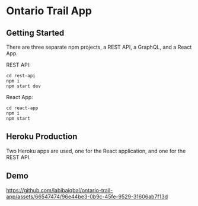 # Ontario Trail App


## Getting Started
There are three separate npm projects, a REST API, a GraphQL, and a React App.

REST API:
```
cd rest-api
npm i
npm start dev
```

React App:
```
cd react-app
npm i
npm start
```

## Heroku Production
Two Heroku apps are used, one for the React application, and one for the REST API. 

## Demo


https://github.com/labibaiqbal/ontario-trail-app/assets/66547474/96e44be3-0b9c-45fe-9529-31606ab7f13d




